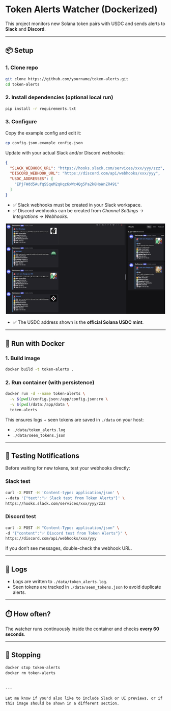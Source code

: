 # Token Alerts Watcher (Dockerized)

This project monitors new Solana token pairs with USDC and sends alerts to **Slack** and **Discord**.

---

## 📦 Setup

### 1. Clone repo
```bash
git clone https://github.com/yourname/token-alerts.git
cd token-alerts
````

### 2. Install dependencies (optional local run)

```bash
pip install -r requirements.txt
```

### 3. Configure

Copy the example config and edit it:

```bash
cp config.json.example config.json
```

Update with your actual Slack and/or Discord webhooks:

```json
{
  "SLACK_WEBHOOK_URL": "https://hooks.slack.com/services/xxx/yyy/zzz",
  "DISCORD_WEBHOOK_URL": "https://discord.com/api/webhooks/xxx/yyy",
  "USDC_ADDRESSES": [
    "EPjFWdd5AufqSSqeM2qHqz6xWc4Qg5Pa2k8HoWnZR49i"
  ]
}
```

* ✅ Slack webhooks must be created in your Slack workspace.
* ✅ Discord webhooks can be created from *Channel Settings → Integrations → Webhooks*.

<p align="center">
  <img src="images/discord.png" alt="Discord Message Example" width="500"/>
</p>

* ✅ The USDC address shown is the **official Solana USDC mint**.

---

## 🐳 Run with Docker

### 1. Build image

```bash
docker build -t token-alerts .
```

### 2. Run container (with persistence)

```bash
docker run -d --name token-alerts \
  -v $(pwd)/config.json:/app/config.json:ro \
  -v $(pwd)/data:/app/data \
  token-alerts
```

This ensures logs + seen tokens are saved in `./data` on your host:

* `./data/token_alerts.log`
* `./data/seen_tokens.json`

---

## 🔔 Testing Notifications

Before waiting for new tokens, test your webhooks directly:

### Slack test

```bash
curl -X POST -H 'Content-type: application/json' \
--data '{"text":"✅ Slack test from Token Alerts"}' \
https://hooks.slack.com/services/xxx/yyy/zzz
```

### Discord test

```bash
curl -X POST -H "Content-Type: application/json" \
-d '{"content":"✅ Discord test from Token Alerts"}' \
https://discord.com/api/webhooks/xxx/yyy
```

If you don’t see messages, double-check the webhook URL.

---

## 📝 Logs

* Logs are written to `./data/token_alerts.log`.
* Seen tokens are tracked in `./data/seen_tokens.json` to avoid duplicate alerts.

---

## ⏱️ How often?

The watcher runs continuously inside the container and checks **every 60 seconds**.

---

## 🛑 Stopping

```bash
docker stop token-alerts
docker rm token-alerts
```

```

---

Let me know if you'd also like to include Slack or UI previews, or if this image should be shown in a different section.
```
